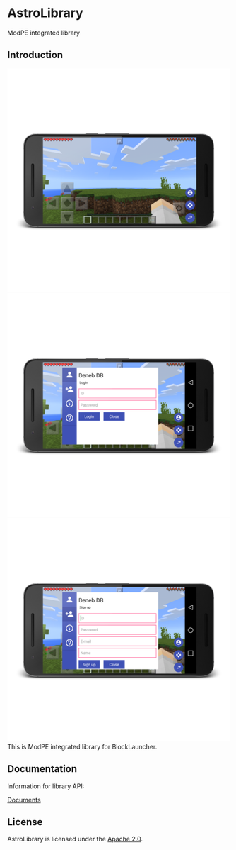 # AstroLibrary
ModPE integrated library

## Introduction
![main](https://github.com/Astro36/AstroLibrary/blob/master/res/img_main.png)
![login](https://github.com/Astro36/AstroLibrary/blob/master/res/img_login.png)
![sign up](https://github.com/Astro36/AstroLibrary/blob/master/res/img_sign_up.png)
This is ModPE integrated library for BlockLauncher.

## Documentation
Information for library API:

[Documents](http://minedev.dothome.co.kr/docs/lib_astro/1.0/index.html)

## License
AstroLibrary is licensed under the [Apache 2.0](./LICENSE).